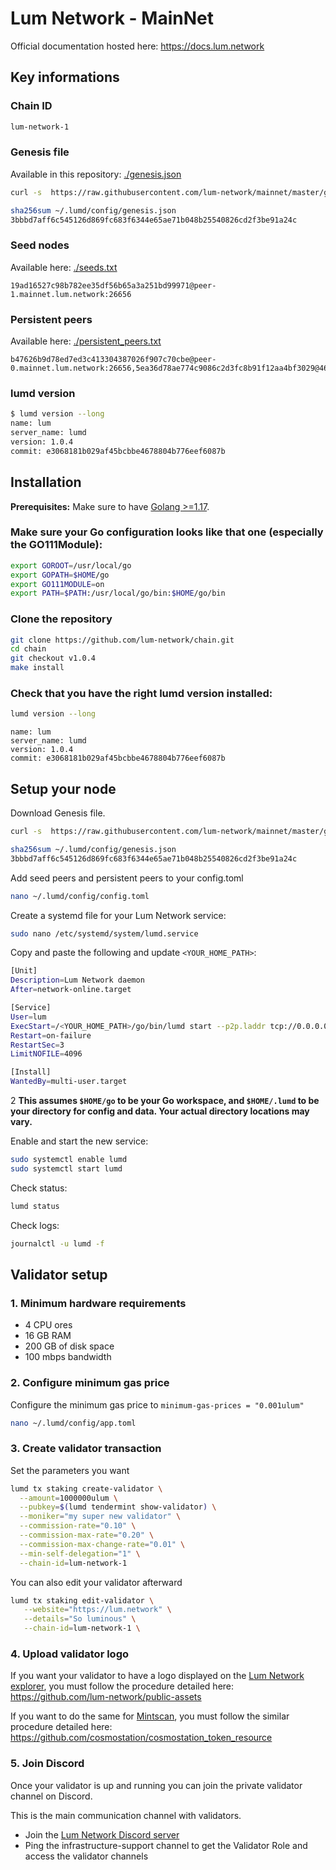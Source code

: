 # Lum Network - MainNet

Official documentation hosted here: https://docs.lum.network

## Key informations

### Chain ID
```bash
lum-network-1
```

### Genesis file
Available in this repository: [./genesis.json](./genesis.json)

```sh
curl -s  https://raw.githubusercontent.com/lum-network/mainnet/master/genesis.json > ~/.lumd/config/genesis.json

sha256sum ~/.lumd/config/genesis.json
3bbbd7aff6c545126d869fc683f6344e65ae71b048b25540826cd2f3be91a24c
```

### Seed nodes
Available here: [./seeds.txt](./seeds.txt)

```
19ad16527c98b782ee35df56b65a3a251bd99971@peer-1.mainnet.lum.network:26656
```

### Persistent peers
Available here: [./persistent_peers.txt](./persistent_peers.txt)

```
b47626b9d78ed7ed3c413304387026f907c70cbe@peer-0.mainnet.lum.network:26656,5ea36d78ae774c9086c2d3fc8b91f12aa4bf3029@46.101.251.76:26656,a7f8832cb8842f9fb118122354fff22d3051fb83@3.36.179.104:26656,9afac13ba62fbfaf8d06867c30007162511093c0@54.214.134.223:26656,433c60a5bc0a693484b7af26208922b84773117e@34.209.132.0:26656,8fafab32895a31a0d7f17de58eddb492c6ced6d1@185.194.219.83:36656,c06eae3d9ea779710bca44e03f57e961b59d63f1@82.65.223.126:46656,4166de0e7721b6eec9c776abf2c38c40e7f820c5@202.61.239.130:26656,5a29947212a2615e43dac54deb55356a162e173a@35.181.76.160:26656,2cda4d97de0449878da10e456b176dd0720fbcec@62.171.129.174:26656
```

### lumd version

```sh
$ lumd version --long
name: lum
server_name: lumd
version: 1.0.4
commit: e3068181b029af45bcbbe4678804b776eef6087b
```

## Installation

**Prerequisites:** Make sure to have [Golang >=1.17](https://golang.org/).

### Make sure your Go configuration looks like that one (especially the GO111Module):

```sh
export GOROOT=/usr/local/go
export GOPATH=$HOME/go
export GO111MODULE=on
export PATH=$PATH:/usr/local/go/bin:$HOME/go/bin
```

### Clone the repository

```sh
git clone https://github.com/lum-network/chain.git
cd chain
git checkout v1.0.4
make install
```

### Check that you have the right lumd version installed:

```sh
lumd version --long
```
```
name: lum
server_name: lumd
version: 1.0.4
commit: e3068181b029af45bcbbe4678804b776eef6087b
```

## Setup your node

Download Genesis file.
```sh
curl -s  https://raw.githubusercontent.com/lum-network/mainnet/master/genesis.json > ~/.lumd/config/genesis.json

sha256sum ~/.lumd/config/genesis.json
3bbbd7aff6c545126d869fc683f6344e65ae71b048b25540826cd2f3be91a24c
```

Add seed peers and persistent peers to your config.toml
```sh
nano ~/.lumd/config/config.toml
```

Create a systemd file for your Lum Network service:

```sh
sudo nano /etc/systemd/system/lumd.service
```

Copy and paste the following and update `<YOUR_HOME_PATH>`:

```sh
[Unit]
Description=Lum Network daemon
After=network-online.target

[Service]
User=lum
ExecStart=/<YOUR_HOME_PATH>/go/bin/lumd start --p2p.laddr tcp://0.0.0.0:26656 --home /<YOUR_HOME_PATH>/.lumd
Restart=on-failure
RestartSec=3
LimitNOFILE=4096

[Install]
WantedBy=multi-user.target
```

2
**This assumes `$HOME/go` to be your Go workspace, and `$HOME/.lumd` to be your directory for config and data. Your actual directory locations may vary.**

Enable and start the new service:

```sh
sudo systemctl enable lumd
sudo systemctl start lumd
```

Check status:

```sh
lumd status
```

Check logs:

```sh
journalctl -u lumd -f
```

## Validator setup

### 1. Minimum hardware requirements

- 4 CPU ores
- 16 GB RAM
- 200 GB of disk space
- 100 mbps bandwidth

### 2. Configure minimum gas price
Configure the minimum gas price to `minimum-gas-prices = "0.001ulum"`
```sh
nano ~/.lumd/config/app.toml
```

### 3. Create validator transaction

Set the parameters you want
```sh
lumd tx staking create-validator \
  --amount=1000000ulum \
  --pubkey=$(lumd tendermint show-validator) \
  --moniker="my super new validator" \
  --commission-rate="0.10" \
  --commission-max-rate="0.20" \
  --commission-max-change-rate="0.01" \
  --min-self-delegation="1" \
  --chain-id=lum-network-1
```

You can also edit your validator afterward
```sh
lumd tx staking edit-validator \
   --website="https://lum.network" \
   --details="So luminous" \
   --chain-id=lum-network-1 \

```

### 4. Upload validator logo

If you want your validator to have a logo displayed on the [Lum Network explorer](https://explorer.lum.network/validators), you must follow the procedure detailed here: https://github.com/lum-network/public-assets

If you want to do the same for [Mintscan](https://mintscan.io/lum/validators), you must follow the similar procedure detailed here: https://github.com/cosmostation/cosmostation_token_resource


### 5. Join Discord

Once your validator is up and running you can join the private validator channel on Discord.

This is the main communication channel with validators.

- Join the [Lum Network Discord server](https://discord.gg/KwyVvnBcXF)
- Ping the infrastructure-support channel to get the Validator Role and access the validator channels

